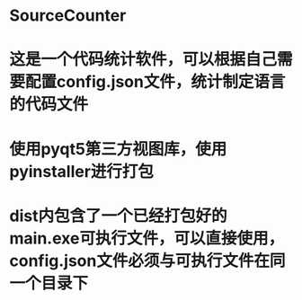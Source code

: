 # SourceCounter
# 这是一个代码统计软件，可以根据自己需要配置config.json文件，统计制定语言的代码文件
# 使用pyqt5第三方视图库，使用pyinstaller进行打包
# dist内包含了一个已经打包好的main.exe可执行文件，可以直接使用，config.json文件必须与可执行文件在同一个目录下